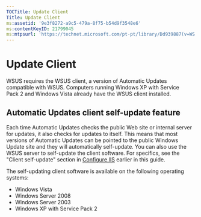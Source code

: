 ```yaml
---
TOCTitle: Update Client
Title: Update Client
ms:assetid: '9e3f8272-a9c5-479a-8f75-b54d9f3548e6'
ms:contentKeyID: 21799045
ms:mtpsurl: 'https://technet.microsoft.com/pt-pt/library/Dd939887(v=WS.10)'
---
```


Update Client
=============

WSUS requires the WSUS client, a version of Automatic Updates compatible with WSUS. Computers running Windows XP with Service Pack 2 and Windows Vista already have the WSUS client installed.

Automatic Updates client self-update feature
--------------------------------------------

Each time Automatic Updates checks the public Web site or internal server for updates, it also checks for updates to itself. This means that most versions of Automatic Updates can be pointed to the public Windows Update site and they will automatically self-update. You can also use the WSUS server to self-update the client software. For specifics, see the "Client self-update" section in [Configure IIS](https://technet.microsoft.com/a9fe03de-3bbe-4782-a570-8c35e104fabe) earlier in this guide.

The self-updating client software is available on the following operating systems:

-   Windows Vista
-   Windows Server 2008
-   Windows Server 2003
-   Windows XP with Service Pack 2

